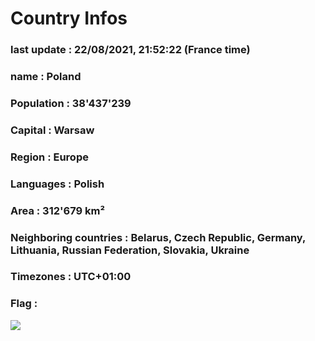 # Country  Infos
### last update : 22/08/2021, 21:52:22 (France time)

### name : Poland
### Population : 38'437'239
### Capital : Warsaw
### Region : Europe
### Languages : Polish
### Area : 312'679 km²
### Neighboring countries : Belarus, Czech Republic, Germany, Lithuania, Russian Federation, Slovakia, Ukraine
### Timezones : UTC+01:00

### Flag :
![](https://restcountries.eu/data/pol.svg)
